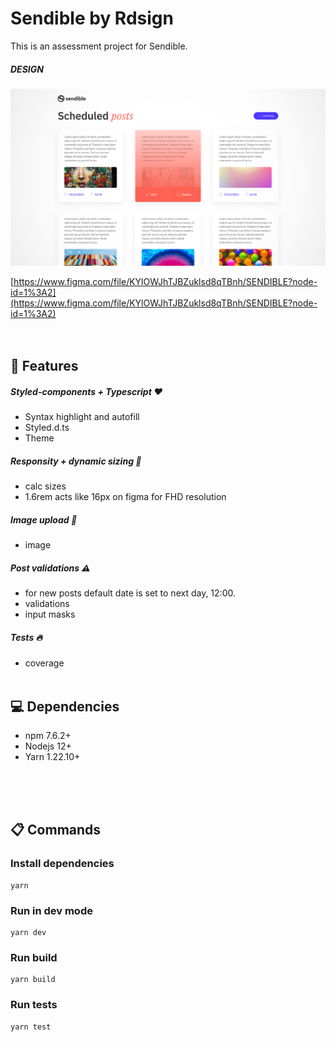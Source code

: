 # Sendible by Rdsign

This is an assessment project for Sendible.
<br>

##### DESIGN

[![image](public/prototype.png)](https://www.figma.com/file/KYlOWJhTJBZuklsd8qTBnh/SENDIBLE?node-id=1%3A2)
<br>

[https://www.figma.com/file/KYlOWJhTJBZuklsd8qTBnh/SENDIBLE?node-id=1%3A2](https://www.figma.com/file/KYlOWJhTJBZuklsd8qTBnh/SENDIBLE?node-id=1%3A2)
<br>
<br>
<br>

## :rocket: Features

##### Styled-components + Typescript :heart:

-   Syntax highlight and autofill
-   Styled.d.ts
-   Theme
    <br>

##### Responsity + dynamic sizing :muscle:

-   calc sizes
-   1.6rem acts like 16px on figma for FHD resolution
    <br>

##### Image upload :file_folder:

-   image
    <br>

##### Post validations :warning:

-   for new posts default date is set to next day, 12:00.
-   validations
-   input masks
    <br>

##### Tests :fire:

-   coverage
    <br>
    <br>

## :computer: Dependencies

-   npm 7.6.2+
-   Nodejs 12+
-   Yarn 1.22.10+

<br>
<br>
<br>

## :clipboard: Commands

### Install dependencies

```
yarn
```

### Run in dev mode

```
yarn dev
```

### Run build

```
yarn build
```

### Run tests

```
yarn test
```
